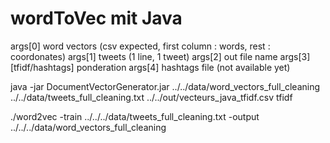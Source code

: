 # wordToVec mit Java

args[0] word vectors (csv expected, first column : words, rest : coordonates) 
args[1] tweets (1 line, 1 tweet)
args[2] out file name 
args[3] [tfidf/hashtags] ponderation
args[4] hashtags file (not available yet)

java -jar DocumentVectorGenerator.jar ../../data/word_vectors_full_cleaning ../../data/tweets_full_cleaning.txt ../../out/vecteurs_java_tfidf.csv tfidf

./word2vec -train ../../../data/tweets_full_cleaning.txt -output ../../../data/word_vectors_full_cleaning


